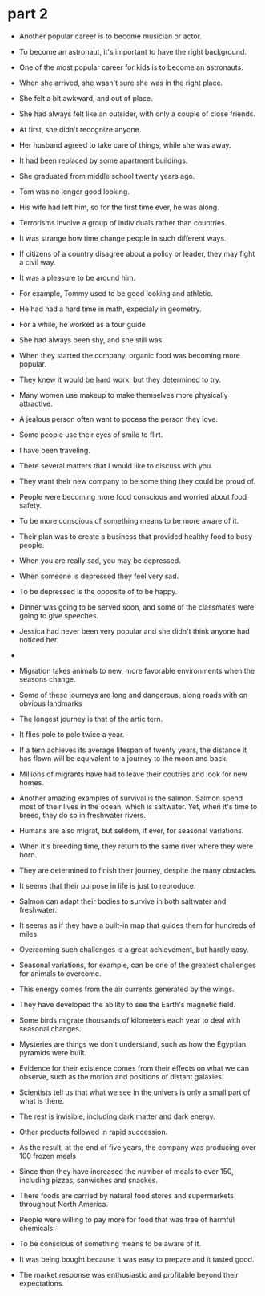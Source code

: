 # 

# part 2

- Another popular career is to become musician or actor.
- To become an astronaut, it's important to have the right background.
- One of the most popular career for kids is to become an astronauts.
- When she arrived, she wasn't sure she was in the right place.
- She felt a bit awkward, and out of place.
- She had always felt like an outsider, with only a couple of close friends.
- At first, she didn't recognize anyone.
- Her husband agreed to take care of things, while she was away.
- It had been replaced by some apartment buildings.
- She graduated from middle school twenty years ago.
- Tom was no longer good looking.
- His wife had left him, so for the first time ever, he was along.
- Terrorisms involve a group of individuals rather than countries.
- It was strange how time change people in such different ways.
- If citizens of a country disagree about a policy or leader, they may fight a civil way.
- It was a pleasure to be around him.
- For example, Tommy used to be good looking and athletic.
- He had had a hard time in math, expecialy in geometry.
- For a while, he worked as a tour guide
- She had always been shy, and she still was.
- When they started the company, organic food was becoming more popular.
- They knew it would be hard work, but they determined to try.
- Many women use makeup to make themselves more physically attractive.
- A jealous person often want to pocess the person they love.
- Some people use their eyes of smile to flirt.
- I have been traveling.
- There several matters that I would like to discuss with you.
- They want their new company to be some thing they could be proud of.
- People were becoming more food conscious and worried about food safety.
- To be more conscious of something means to be more aware of it.
- Their plan was to create a business that provided healthy food to busy people.
- When you are really sad, you may be depressed.
- When someone is depressed they feel very sad.
- To be depressed is the opposite of to be happy.
- Dinner was going to be served soon, and some of the classmates were going to give speeches.
- Jessica had never been very popular and she didn't think anyone had noticed her.
- 

- Migration takes animals to new, more favorable environments when the seasons change.
- Some of these journeys are long and dangerous, along roads with on obvious landmarks
- The longest journey is that of the artic tern.
- It flies pole to pole twice a year.
- If a tern achieves its average lifespan of twenty years, the distance it has flown will be equivalent to a journey to the moon and back.
- Millions of migrants have had to leave their coutries and look for new homes.
- Another amazing examples of survival is the salmon. Salmon spend most of their lives in the ocean, which is saltwater. Yet, when it's time to breed, they do so in freshwater rivers.
- Humans are also migrat, but seldom, if ever, for seasonal variations.
- When it's breeding time, they return to the same river where they were born.
- They are determined to finish their journey, despite the many obstacles.
- It seems that their purpose in life is just to reproduce.
- Salmon can adapt their bodies to survive in both saltwater and freshwater.
- It seems as if they have a built-in map that guides them for hundreds of miles.
- Overcoming such challenges is a great achievement, but hardly easy.
- Seasonal variations, for example, can be one of the greatest challenges for animals to overcome.
- This energy comes from the air currents generated by the wings.
- They have developed the ability to see the Earth's magnetic field.
- Some birds migrate thousands of kilometers each year to deal with seasonal changes.
- Mysteries are things we don't understand, such as how the Egyptian pyramids were built.

- Evidence for their existence comes from their effects on what we can observe, such as the motion and positions of distant galaxies.
- Scientists tell us that what we see in the univers is only a small part of what is there.
- The rest is invisible, including dark matter and dark energy.
- Other products followed in rapid succession.
- As the result, at the end of five years, the company was producing over 100 frozen meals
- Since then they have increased the number of meals to over 150, including pizzas, sanwiches and snackes.
- There foods are carried by natural food stores and supermarkets throughout North America. 
- People were willing to pay more for food that was free of harmful chemicals.
- To be conscious of something means to be aware of it.
- It was being bought because it was easy to prepare and it tasted good.
- The market response was enthusiastic and profitable beyond their expectations.


